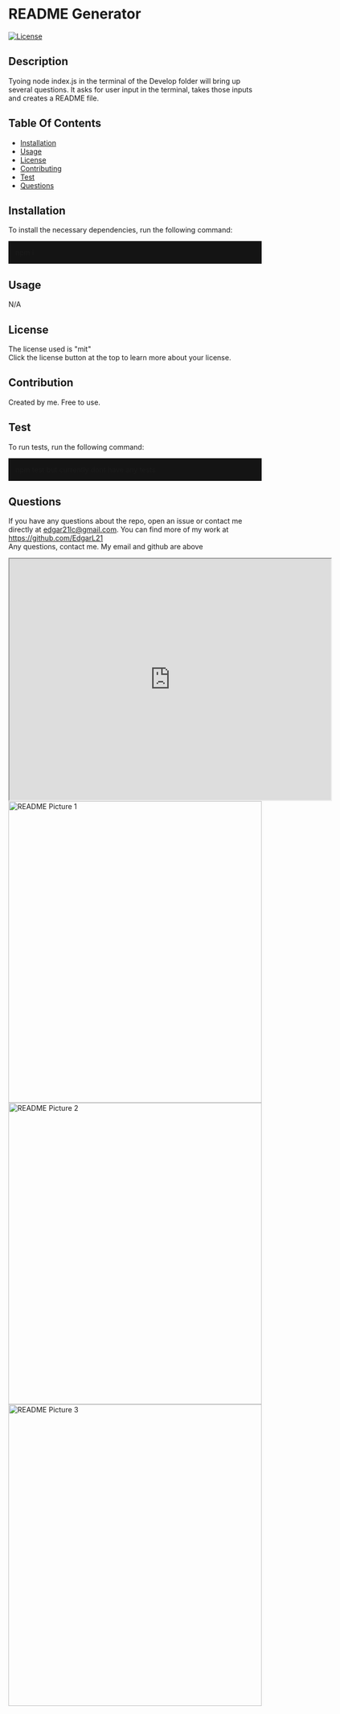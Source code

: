   <h1>README Generator</h1>

[![License](https://img.shields.io/badge/License-MIT-yellow.svg)](https://opensource.org/licenses/mit)

## Description

Tyoing node index.js in the terminal of the Develop folder will bring up several questions. It asks for user input in the terminal, takes those inputs and creates a README file.

## Table Of Contents

- [Installation](#installation)
- [Usage](#usage)
- [License](#license)
- [Contributing](#contribution)
- [Test](#test)
- [Questions](#questions)

## Installation

To install the necessary dependencies, run the following command:

  <p style="background-color:rgb(20, 20, 20); padding:1em">
  npm i 
  </p>

## Usage

N/A

## License

The license used is "mit"<br>
Click the license button at the top to learn more about your license.
<br>

## Contribution

Created by me. Free to use.

## Test

To run tests, run the following command:

  <p style="background-color:rgb(20, 20, 20); padding:1em">
  npm test but currently dont have any tests
  </p>

## Questions

If you have any questions about the repo, open an issue or contact me directly at edgar21lc@gmail.com. You can find more of my work at https://github.com/EdgarL21
<br>
Any questions, contact me. My email and github are above

  <iframe src="https://drive.google.com/file/d/1gXdYiwlf-CdwuYa-1ZvxHvU7WDoOsPT6/preview" width="640px" height="480px"></iframe>
  <img src="./images/README1.jpg" alt="README Picture 1" width="100%" height="600"> 
  <img src="./images/README2.jpg" alt="README Picture 2" width="100%" height="600"> 
  <img src="./images/README3.jpg" alt="README Picture 3" width="100%" height="600"> 
